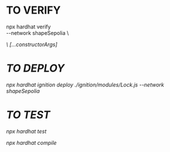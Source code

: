 # TO VERIFY
npx hardhat verify \
 --network shapeSepolia \
  <address> \
  [...constructorArgs]

# TO DEPLOY

npx hardhat ignition deploy ./ignition/modules/Lock.js --network shapeSepolia     

# TO TEST
 npx hardhat test     
 
 npx hardhat compile